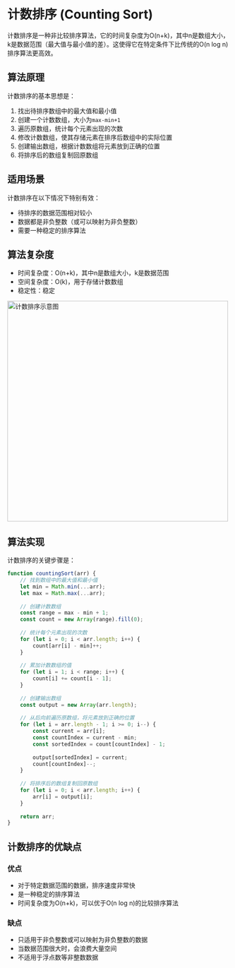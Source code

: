 # 计数排序 (Counting Sort)

计数排序是一种非比较排序算法，它的时间复杂度为O(n+k)，其中n是数组大小，k是数据范围（最大值与最小值的差）。这使得它在特定条件下比传统的O(n log n)排序算法更高效。

## 算法原理

计数排序的基本思想是：

1. 找出待排序数组中的最大值和最小值
2. 创建一个计数数组，大小为`max-min+1`
3. 遍历原数组，统计每个元素出现的次数
4. 修改计数数组，使其存储元素在排序后数组中的实际位置
5. 创建输出数组，根据计数数组将元素放到正确的位置
6. 将排序后的数组复制回原数组

## 适用场景

计数排序在以下情况下特别有效：

- 待排序的数据范围相对较小
- 数据都是非负整数（或可以映射为非负整数）
- 需要一种稳定的排序算法

## 算法复杂度

- 时间复杂度：O(n+k)，其中n是数组大小，k是数据范围
- 空间复杂度：O(k)，用于存储计数数组
- 稳定性：稳定
<img src="/AnimatedArea/sorting/CountingSort/计数排序.png" alt="计数排序示意图" width="500px" />

## 算法实现

计数排序的关键步骤是：

```javascript
function countingSort(arr) {
    // 找到数组中的最大值和最小值
    let min = Math.min(...arr);
    let max = Math.max(...arr);
    
    // 创建计数数组
    const range = max - min + 1;
    const count = new Array(range).fill(0);
    
    // 统计每个元素出现的次数
    for (let i = 0; i < arr.length; i++) {
        count[arr[i] - min]++;
    }
    
    // 累加计数数组的值
    for (let i = 1; i < range; i++) {
        count[i] += count[i - 1];
    }
    
    // 创建输出数组
    const output = new Array(arr.length);
    
    // 从后向前遍历原数组，将元素放到正确的位置
    for (let i = arr.length - 1; i >= 0; i--) {
        const current = arr[i];
        const countIndex = current - min;
        const sortedIndex = count[countIndex] - 1;
        
        output[sortedIndex] = current;
        count[countIndex]--;
    }
    
    // 将排序后的数组复制回原数组
    for (let i = 0; i < arr.length; i++) {
        arr[i] = output[i];
    }
    
    return arr;
}
```

## 计数排序的优缺点

### 优点
- 对于特定数据范围的数据，排序速度非常快
- 是一种稳定的排序算法
- 时间复杂度为O(n+k)，可以优于O(n log n)的比较排序算法

### 缺点
- 只适用于非负整数或可以映射为非负整数的数据
- 当数据范围很大时，会浪费大量空间
- 不适用于浮点数等非整数数据 